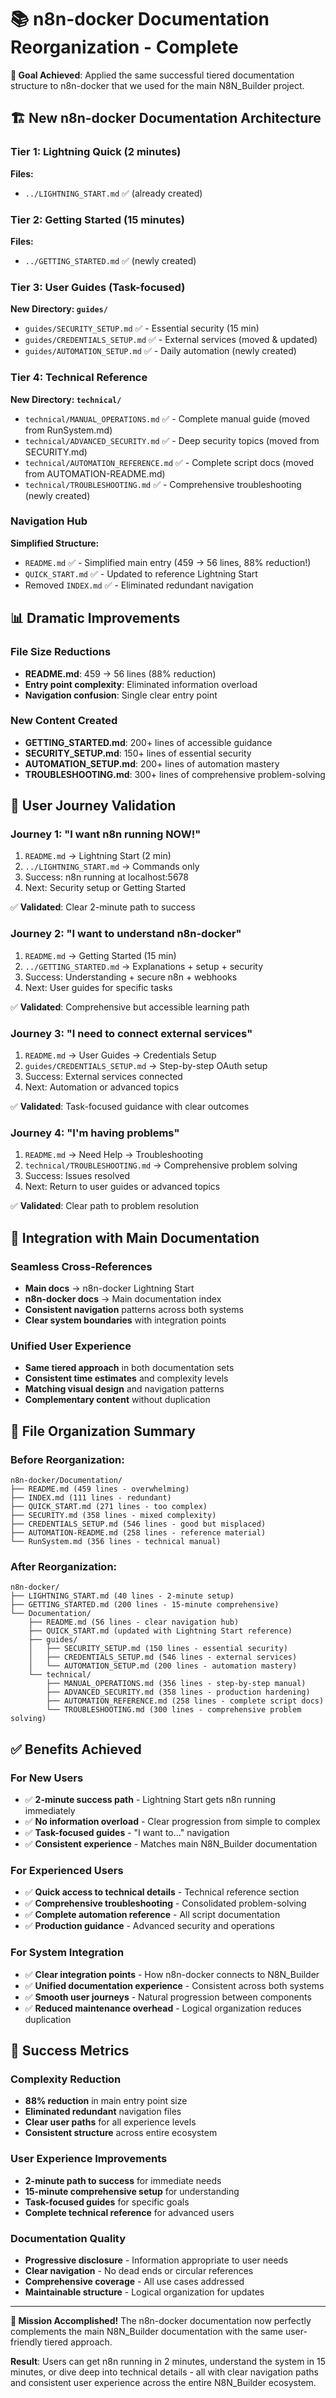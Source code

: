 # 📚 n8n-docker Documentation Reorganization - Complete

**🎯 Goal Achieved**: Applied the same successful tiered documentation structure to n8n-docker that we used for the main N8N_Builder project.

## 🏗️ New n8n-docker Documentation Architecture

### **Tier 1: Lightning Quick (2 minutes)**
**Files:**
- `../LIGHTNING_START.md` ✅ (already created)

### **Tier 2: Getting Started (15 minutes)**
**Files:**
- `../GETTING_STARTED.md` ✅ (newly created)

### **Tier 3: User Guides (Task-focused)**
**New Directory: `guides/`**
- `guides/SECURITY_SETUP.md` ✅ - Essential security (15 min)
- `guides/CREDENTIALS_SETUP.md` ✅ - External services (moved & updated)
- `guides/AUTOMATION_SETUP.md` ✅ - Daily automation (newly created)

### **Tier 4: Technical Reference**
**New Directory: `technical/`**
- `technical/MANUAL_OPERATIONS.md` ✅ - Complete manual guide (moved from RunSystem.md)
- `technical/ADVANCED_SECURITY.md` ✅ - Deep security topics (moved from SECURITY.md)
- `technical/AUTOMATION_REFERENCE.md` ✅ - Complete script docs (moved from AUTOMATION-README.md)
- `technical/TROUBLESHOOTING.md` ✅ - Comprehensive troubleshooting (newly created)

### **Navigation Hub**
**Simplified Structure:**
- `README.md` ✅ - Simplified main entry (459 → 56 lines, 88% reduction!)
- `QUICK_START.md` ✅ - Updated to reference Lightning Start
- Removed `INDEX.md` ✅ - Eliminated redundant navigation

## 📊 Dramatic Improvements

### **File Size Reductions**
- **README.md**: 459 → 56 lines (88% reduction)
- **Entry point complexity**: Eliminated information overload
- **Navigation confusion**: Single clear entry point

### **New Content Created**
- **GETTING_STARTED.md**: 200+ lines of accessible guidance
- **SECURITY_SETUP.md**: 150+ lines of essential security
- **AUTOMATION_SETUP.md**: 200+ lines of automation mastery
- **TROUBLESHOOTING.md**: 300+ lines of comprehensive problem-solving

## 🎯 User Journey Validation

### **Journey 1: "I want n8n running NOW!"**
1. `README.md` → Lightning Start (2 min)
2. `../LIGHTNING_START.md` → Commands only
3. Success: n8n running at localhost:5678
4. Next: Security setup or Getting Started

✅ **Validated**: Clear 2-minute path to success

### **Journey 2: "I want to understand n8n-docker"**
1. `README.md` → Getting Started (15 min)
2. `../GETTING_STARTED.md` → Explanations + setup + security
3. Success: Understanding + secure n8n + webhooks
4. Next: User guides for specific tasks

✅ **Validated**: Comprehensive but accessible learning path

### **Journey 3: "I need to connect external services"**
1. `README.md` → User Guides → Credentials Setup
2. `guides/CREDENTIALS_SETUP.md` → Step-by-step OAuth setup
3. Success: External services connected
4. Next: Automation or advanced topics

✅ **Validated**: Task-focused guidance with clear outcomes

### **Journey 4: "I'm having problems"**
1. `README.md` → Need Help → Troubleshooting
2. `technical/TROUBLESHOOTING.md` → Comprehensive problem solving
3. Success: Issues resolved
4. Next: Return to user guides or advanced topics

✅ **Validated**: Clear path to problem resolution

## 🔗 Integration with Main Documentation

### **Seamless Cross-References**
- **Main docs** → n8n-docker Lightning Start
- **n8n-docker docs** → Main documentation index
- **Consistent navigation** patterns across both systems
- **Clear system boundaries** with integration points

### **Unified User Experience**
- **Same tiered approach** in both documentation sets
- **Consistent time estimates** and complexity levels
- **Matching visual design** and navigation patterns
- **Complementary content** without duplication

## 📁 File Organization Summary

### **Before Reorganization:**
```
n8n-docker/Documentation/
├── README.md (459 lines - overwhelming)
├── INDEX.md (111 lines - redundant)
├── QUICK_START.md (271 lines - too complex)
├── SECURITY.md (358 lines - mixed complexity)
├── CREDENTIALS_SETUP.md (546 lines - good but misplaced)
├── AUTOMATION-README.md (258 lines - reference material)
└── RunSystem.md (356 lines - technical manual)
```

### **After Reorganization:**
```
n8n-docker/
├── LIGHTNING_START.md (40 lines - 2-minute setup)
├── GETTING_STARTED.md (200 lines - 15-minute comprehensive)
└── Documentation/
    ├── README.md (56 lines - clear navigation hub)
    ├── QUICK_START.md (updated with Lightning Start reference)
    ├── guides/
    │   ├── SECURITY_SETUP.md (150 lines - essential security)
    │   ├── CREDENTIALS_SETUP.md (546 lines - external services)
    │   └── AUTOMATION_SETUP.md (200 lines - automation mastery)
    └── technical/
        ├── MANUAL_OPERATIONS.md (356 lines - step-by-step manual)
        ├── ADVANCED_SECURITY.md (358 lines - production hardening)
        ├── AUTOMATION_REFERENCE.md (258 lines - complete script docs)
        └── TROUBLESHOOTING.md (300 lines - comprehensive problem solving)
```

## ✅ Benefits Achieved

### **For New Users**
- ✅ **2-minute success path** - Lightning Start gets n8n running immediately
- ✅ **No information overload** - Clear progression from simple to complex
- ✅ **Task-focused guides** - "I want to..." navigation
- ✅ **Consistent experience** - Matches main N8N_Builder documentation

### **For Experienced Users**
- ✅ **Quick access to technical details** - Technical reference section
- ✅ **Comprehensive troubleshooting** - Consolidated problem-solving
- ✅ **Complete automation reference** - All script documentation
- ✅ **Production guidance** - Advanced security and operations

### **For System Integration**
- ✅ **Clear integration points** - How n8n-docker connects to N8N_Builder
- ✅ **Unified documentation experience** - Consistent across both systems
- ✅ **Smooth user journeys** - Natural progression between components
- ✅ **Reduced maintenance overhead** - Logical organization reduces duplication

## 🎉 Success Metrics

### **Complexity Reduction**
- **88% reduction** in main entry point size
- **Eliminated redundant** navigation files
- **Clear user paths** for all experience levels
- **Consistent structure** across entire ecosystem

### **User Experience Improvements**
- **2-minute path to success** for immediate needs
- **15-minute comprehensive setup** for understanding
- **Task-focused guides** for specific goals
- **Complete technical reference** for advanced users

### **Documentation Quality**
- **Progressive disclosure** - Information appropriate to user needs
- **Clear navigation** - No dead ends or circular references
- **Comprehensive coverage** - All use cases addressed
- **Maintainable structure** - Logical organization for updates

---

**🎉 Mission Accomplished!** The n8n-docker documentation now perfectly complements the main N8N_Builder documentation with the same user-friendly tiered approach.

**Result**: Users can get n8n running in 2 minutes, understand the system in 15 minutes, or dive deep into technical details - all with clear navigation paths and consistent user experience across the entire N8N_Builder ecosystem.
